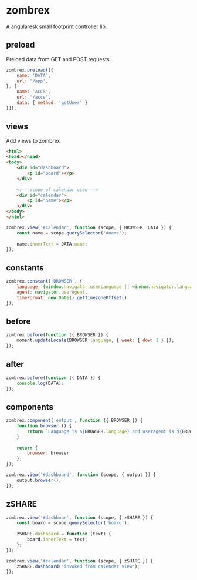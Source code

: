 # zombrex
A angularesk small footprint controller lib. 

## preload
Preload data from GET and POST requests.

```javascript 
zombrex.preload([{
    name: 'DATA',
    url: '/app',
}, {
    name: 'ACCS',
    url: '/accs',
    data: { method: 'getUser' }
}]);
```

## views
Add views to zombrex

```html
<html>
<head></head>
<body>
    <div id="dashboard">
        <p id="board"></p>
    </div>
    
    <!-- scope of calendar view -->
    <div id="calendar">
        <p id="name"></p>
    </div>
</body>
</html>
```

```javascript 
zombrex.view('#calendar', function (scope, { BROWSER, DATA }) {    
    const name = scope.querySelector('#name');
    
    name.innerText = DATA.name; 
});
```

## constants

```javascript 
zombrex.constant('BROWSER', {
    language: (window.navigator.userLanguage || window.navigator.language).substring(0, 2),
    agent: navigator.userAgent,
    timeFormat: new Date().getTimezoneOffset()
});
```

## before 

```javascript 
zombrex.before(function ({ BROWSER }) {
    moment.updateLocale(BROWSER.language, { week: { dow: 1 } });
});
```

## after 

```javascript 
zombrex.before(function ({ DATA }) {
    console.log(DATA);
});
```

## components

```javascript 
zombrex.component('output', function ({ BROWSER }) { 
    function browser () {
        return `Language is ${BROWSER.language} and useragent is ${BROWSER.agent}`;
    }
    
    return {
        browser: browser
    };
});    
```

```javascript 
zombrex.view('#dashboard', function (scope, { output }) {    
    output.browser();
});
```

## zSHARE 

```javascript 
zombrex.view('#dashboar', function (scope, { zSHARE }) {    
    const board = scope.querySelector('board');
    
    zSHARE.dashboard = function (text) {
        board.innerText = text; 
    };
});
```

```javascript 
zombrex.view('#calendar', function (scope, { zSHARE }) {    
    zSHARE.dashboard('invoked from calendar view');
});
```

